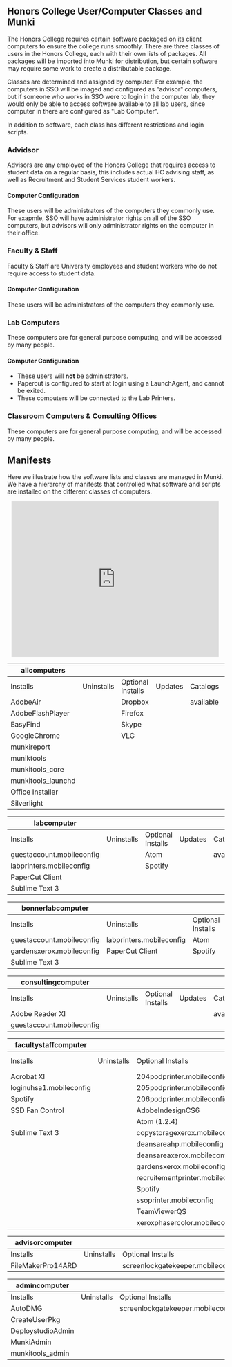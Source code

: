## Honors College User/Computer Classes and Munki

The Honors College requires certain software packaged on its client computers to ensure the college runs smoothly. There are three classes of users in the Honors College, each with their own lists of packages. All packages will be imported into Munki for distribution, but certain software may require some work to create a distributable package.

Classes are determined and assigned by computer. For example, the computers in SSO will be imaged and configured as "advisor" computers, but if someone who works in SSO were to login in the computer lab, they would only be able to access software available to all lab users, since computer in there are configured as "Lab Computer".

In addition to software, each class has different restrictions and login scripts.

### Advidsor

Advisors are any employee of the Honors College that requires access to student data on a regular basis, this includes actual HC advising staff, as well as Recruitment and Student Services student workers.

#### Computer Configuration
These users will be administrators of the computers they commonly use. For exapmle, SSO will have administrator rights on all of the SSO computers, but advisors will only administrator rights on the computer in their office.

### Faculty & Staff

Faculty & Staff are University employees and student workers who do not require access to student data.

#### Computer Configuration
These users will be administrators of the computers they commonly use.

### Lab Computers

These computers are for general purpose computing, and will be accessed by many people.

#### Computer Configuration
- These users will **not** be administrators.
- Papercut is configured to start at login using a LaunchAgent, and cannot be exited.
- These computers will be connected to the Lab Printers.

### Classroom Computers & Consulting Offices

These computers are for general purpose computing, and will be accessed by many people.

## Manifests

Here we illustrate how the software lists and classes are managed in Munki. We have a hierarchy of manifests that controlled what software and scripts are installed on the different classes of computers.

<div style="width: 480px; height: 360px; margin: 10px; position: relative;"><iframe allowfullscreen frameborder="0" style="width:480px; height:360px" src="https://www.lucidchart.com/documents/embeddedchart/28cc149b-ad34-4479-b628-2c8b098de765" id="30qdae92R_YY"></iframe></div>

| allcomputers              |                          |                                   |         |           |                      |            |
|---------------------------|--------------------------|-----------------------------------|---------|-----------|----------------------|------------|
| Installs                  | Uninstalls               | Optional Installs                 | Updates | Catalogs  | Included Manifests   | Conditions |
| AdobeAir                  |                          | Dropbox                           |         | available |                      |            |
| AdobeFlashPlayer          |                          | Firefox                           |         |           |                      |            |
| EasyFind                  |                          | Skype                             |         |           |                      |            |
| GoogleChrome              |                          | VLC                               |         |           |                      |            |
| munkireport               |                          |                                   |         |           |                      |            |
| muniktools                |                          |                                   |         |           |                      |            |
| munkitools_core           |                          |                                   |         |           |                      |            |
| munkitools_launchd        |                          |                                   |         |           |                      |            |
| Office Installer          |                          |                                   |         |           |                      |            |
| Silverlight               |                          |                                   |         |           |                      |            |

| labcomputer               |                          |                                   |         |           |                      |            |
|---------------------------|--------------------------|-----------------------------------|---------|-----------|----------------------|------------|
| Installs                  | Uninstalls               | Optional Installs                 | Updates | Catalogs  | Included Manifests   | Conditions |
| guestaccount.mobileconfig |                          | Atom                              |         | available | allcomputers         |            |
| labprinters.mobileconfig  |                          | Spotify                           |         |           |                      |            |
| PaperCut Client           |                          |                                   |         |           |                      |            |
| Sublime Text 3            |                          |                                   |         |           |                      |            |

| bonnerlabcomputer         |                          |                                   |         |           |                      |            |
|---------------------------|--------------------------|-----------------------------------|---------|-----------|----------------------|------------|
| Installs                  | Uninstalls               | Optional Installs                 | Updates | Catalogs  | Included Manifests   | Conditions |
| guestaccount.mobileconfig | labprinters.mobileconfig | Atom                              |         | available | allcomputers         |            |
| gardensxerox.mobileconfig | PaperCut Client          | Spotify                           |         |           |                      |            |
| Sublime Text 3            |                          |                                   |         |           |                      |            |

| consultingcomputer        |                          |                                   |         |           |                      |            |
|---------------------------|--------------------------|-----------------------------------|---------|-----------|----------------------|------------|
| Installs                  | Uninstalls               | Optional Installs                 | Updates | Catalogs  | Included Manifests   | Conditions |
| Adobe Reader XI           |                          |                                   |         | available | allcomputers         |            |
| guestaccount.mobileconfig |                          |                                   |         |           |                      |            |

| facultystaffcomputer      |                          |                                   |         |           |                      |            |
|---------------------------|--------------------------|-----------------------------------|---------|-----------|----------------------|------------|
| Installs                  | Uninstalls               | Optional Installs                 | Updates | Catalogs  | Included Manifests   | Conditions |
| Acrobat XI                |                          | 204podprinter.mobileconfig        |         | available | allcomputers         |            |
| loginuhsa1.mobileconfig   |                          | 205podprinter.mobileconfig        |         |           |                      |            |
| Spotify                   |                          | 206podprinter.mobileconfig        |         |           |                      |            |
| SSD Fan Control           |                          | AdobeIndesignCS6                  |         |           |                      |            |
|                           |                          | Atom (1.2.4)                      |         |           |                      |            |
| Sublime Text 3            |                          | copystoragexerox.mobileconfig     |         |           |                      |            |
|                           |                          | deansareahp.mobileconfig          |         |           |                      |            |
|                           |                          | deansareaxerox.mobileconfig       |         |           |                      |            |
|                           |                          | gardensxerox.mobileconfig         |         |           |                      |            |
|                           |                          | recruitementprinter.mobileconfig  |         |           |                      |            |
|                           |                          | Spotify                           |         |           |                      |            |
|                           |                          | ssoprinter.mobileconfig           |         |           |                      |            |
|                           |                          | TeamViewerQS                      |         |           |                      |            |
|                           |                          | xeroxphasercolor.mobileconfig     |         |           |                      |            |

| advisorcomputer           |                          |                                   |         |           |                      |            |
|---------------------------|--------------------------|-----------------------------------|---------|-----------|----------------------|------------|
| Installs                  | Uninstalls               | Optional Installs                 | Updates | Catalogs  | Included Manifests   | Conditions |
| FileMakerPro14ARD         |                          | screenlockgatekeeper.mobileconfig |         | available | facultystaffcomputer |            |

| admincomputer             |                          |                                   |         |           |                      |            |
|---------------------------|--------------------------|-----------------------------------|---------|-----------|----------------------|------------|
| Installs                  | Uninstalls               | Optional Installs                 | Updates | Catalogs  | Included Manifests   | Conditions |
| AutoDMG                   |                          | screenlockgatekeeper.mobileconfig |         | available | facultystaffcomputer |            |
| CreateUserPkg             |                          |                                   |         |           |                      |            |
| DeploystudioAdmin         |                          |                                   |         |           |                      |            |
| MunkiAdmin                |                          |                                   |         |           |                      |            |
| munkitools_admin          |                          |                                   |         |           |                      |            |
